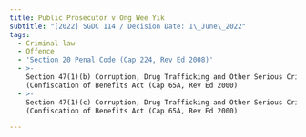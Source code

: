 ```yaml
---
title: Public Prosecutor v Ong Wee Yik
subtitle: "[2022] SGDC 114 / Decision Date: 1\_June\_2022"
tags:
  - Criminal law
  - Offence
  - 'Section 20 Penal Code (Cap 224, Rev Ed 2008)'
  - >-
    Section 47(1)(b) Corruption, Drug Trafficking and Other Serious Crimes
    (Confiscation of Benefits Act (Cap 65A, Rev Ed 2000)
  - >-
    Section 47(1)(c) Corruption, Drug Trafficking and Other Serious Crimes
    (Confiscation of Benefits Act (Cap 65A, Rev Ed 2000)

---
```

